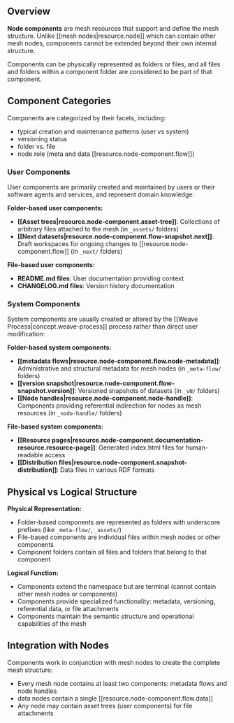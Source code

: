
## Overview

**Node components** are mesh resources that support and define the mesh structure. Unlike [[mesh nodes|resource.node]] which can contain other mesh nodes, components cannot be extended beyond their own internal structure.

Components can be physically represented as folders or files, and all files and folders within a component folder are considered to be part of that component.

## Component Categories

Components are categorized by their facets, including:
  - typical creation and maintenance patterns (user vs system)
  - versioning status
  - folder vs. file
  - node role (meta and data [[resource.node-component.flow]])

### User Components

User components are primarily created and maintained by users or their software agents and services, and represent domain knowledge:

**Folder-based user components:**
- **[[Asset trees|resource.node-component.asset-tree]]**: Collections of arbitrary files attached to the mesh (in `_assets/` folders)
- **[[Next datasets|resource.node-component.flow-snapshot.next]]**: Draft workspaces for ongoing changes to [[resource.node-component.flow]] (in `_next/` folders)

**File-based user components:**
- **README.md files**: User documentation providing context
- **CHANGELOG.md files**: Version history documentation

### System Components

System components are usually created or altered by the [[Weave Process|concept.weave-process]] process rather than direct user modification:

**Folder-based system components:**
- **[[metadata flows|resource.node-component.flow.node-metadata]]**: Administrative and structural metadata for mesh nodes (in `_meta-flow/` folders)
- **[[version snapshot|resource.node-component.flow-snapshot.version]]**: Versioned snapshots of datasets (in `_vN/` folders)
- **[[Node handles|resource.node-component.node-handle]]**: Components providing referential indirection for nodes as mesh resources (in `_node-handle/` folders)

**File-based system components:**
- **[[Resource pages|resource.node-component.documentation-resource.resource-page]]**: Generated index.html files for human-readable access
- **[[Distribution files|resource.node-component.snapshot-distribution]]**: Data files in various RDF formats

## Physical vs Logical Structure

**Physical Representation:**
- Folder-based components are represented as folders with underscore prefixes (like `_meta-flow/`, `_assets/`)
- File-based components are individual files within mesh nodes or other components
- Component folders contain all files and folders that belong to that component

**Logical Function:**
- Components extend the namespace but are terminal (cannot contain other mesh nodes or components)
- Components provide specialized functionality: metadata, versioning, referential data, or file attachments
- Components maintain the semantic structure and operational capabilities of the mesh

## Integration with Nodes

Components work in conjunction with mesh nodes to create the complete mesh structure:
- Every mesh node contains at least two components: metadata flows and node handles
- data nodes contain a single [[resource.node-component.flow.data]] 
- Any node may contain asset trees (user components) for file attachments
